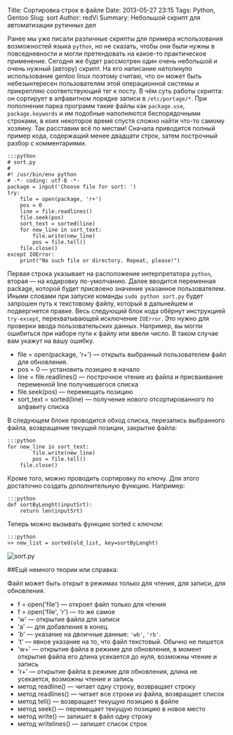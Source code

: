 Title: Сортировка строк в файле
Date: 2013-05-27 23:15
Tags: Python, Gentoo
Slug: sort
Author: redVi
Summary: Небольшой скрипт для автоматизации рутинных дел

Ранее мы уже писали различные скрипты для примера использования возможностей языка `python`, но не сказать, чтобы они были нужны в повседневности и могли претендовать на какое-то практическое применение. Сегодня же будет рассмотрен один очень небольшой и очень нужный (автору) скрипт. На его написание натолкнуло использование gentoo linux поэтому считаю, что он может быть небезынтересен пользователям этой операционной системы и прикрепляю соответствующий тег к посту. В чём суть работы скрипта: он сортирует в алфавитном порядке записи в `/etc/portage/*`. При пополнении парка программ такие файлы как `package.use`, `package.keywords` и им подобные наполняются беспорядочными строками, в коих некоторое время спустя сложно найти что-то самому хозяину. Так расставим всё по местам!
Сначала приводится полный пример кода, содержащий менее двадцати строк, затем построчный разбор с комментариями.

    :::python
    # sort.py
    #
    #! /usr/bin/env python
    # -*- coding: utf-8 -*-
    package = input('Choose file for sort: ')
    try:
        file = open(package, 'r+')
        pos = 0
        line = file.readlines()
        file.seek(pos)
        sort_text = sorted(line)
        for new_line in sort_text:
            file.write(new_line)
            pos = file.tell()
        file.close()
    except IOError:
        print("No such file or directory. Repeat, please!")

Первая строка указывает на расположение интерпретатора `python`, вторая — на кодировку по-умолчанию.
Далее вводится переменная package, которой будет присвоено значение указанное пользователем. Иными словами при запуске команды `sudo python sort.py` будет запрошен путь к текстовому файлу, который в дальнейшем и подвергнется правке.
Весь следующий блок кода обёрнут инструкцией `try-except`, перехватывающей исключение `IOError`. Это нужно для проверки ввода пользовательских данных. Например, вы могли ошибиться при наборе пути к файлу или ввели число. В таком случае вам укажут на вашу ошибку.

- file = open(package, 'r+') — открыть выбранный пользователем файл для обновления.
- pos = 0 — установить позицию в начало
- line = file.readlines() — построчное чтение из файла и присваивание переменной line получившегося списка
- file.seek(pos) — перемещать позицию
- sort_text = sorted(line) — получение нового отсортированного по алфавиту списка

В следующем блоке проводится обход списка, перезапись выбранного файла, возвращение текущей позиции, закрытие файла:

    :::python
    for new_line in sort_text:
            file.write(new_line)
            pos = file.tell()
        file.close()

Кроме того, можно проводить сортировку по ключу. Для этого достаточно создать дополнительную функцию. Например:

    :::python
    def sortByLenght(inputSrt):
        return len(inputSrt)

Теперь можно вызывать функцию sorted с ключом:

    :::python
    >> new_list = sorted(old_list, key=sortByLenght)

![sort.py](http://2.bp.blogspot.com/-szlemSwj994/UUQQK53C1DI/AAAAAAAAEKI/bq7DnoGpvvU/s1600/sorted.png 'sort.py')

##Ещё немного теории или справка:


Файл может быть открыт в режимах только для чтения, для записи, для обновления.

- f = open('file') — откроет файл только для чтения
- f = open('file', 'r') — то же самое
- 'w' — открытие файла для записи
- 'a' — для добавления в конец
- 'b' — указание на двоичные данные: `'wb'`, `'rb'`.
- 't' — явное указание на то, что файл текстовый. Обычно не пишется
- 'w+' — открытие файла в режиме для обновления, в момент открытия файла его длина усекается до нуля, возможны чтение и запись
- 'r+' —  открытие файла в режиме для обновления, длина не усекается, возможны чтение и запись
- метод readline() — читает одну строку, возвращает строку
- метод readlines() — читает все строки из файла, возвращает список
- метод tell() — возвращает текущую позицию в файле
- метод seek() — перемещает текущую позицию в новое место
- метод write() — запишет в файл одну строку
- метод writelines() — запишет список строк


